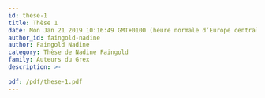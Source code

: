 ```yaml
---
id: these-1
title: Thèse 1 
date: Mon Jan 21 2019 10:16:49 GMT+0100 (heure normale d’Europe centrale)
author_id: faingold-nadine
author: Faingold Nadine
category: Thèse de Nadine Faingold
family: Auteurs du Grex
description: >-
 
pdf: /pdf/these-1.pdf
---
```

